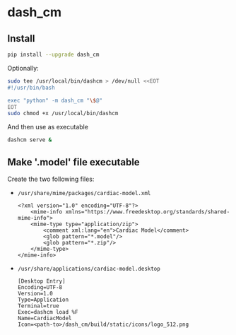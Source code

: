 # dash_cm

## Install
```bash
pip install --upgrade dash_cm
```

Optionally:
```bash
sudo tee /usr/local/bin/dashcm > /dev/null <<EOT
#!/usr/bin/bash

exec "python" -m dash_cm "\$@"
EOT
sudo chmod +x /usr/local/bin/dashcm
```

And then use as executable
```bash
dashcm serve &
```


## Make '.model' file executable

Create the two following files:


- `/usr/share/mime/packages/cardiac-model.xml`
    ```
    <?xml version="1.0" encoding="UTF-8"?>
        <mime-info xmlns="https://www.freedesktop.org/standards/shared-mime-info">
        <mime-type type="application/zip">
            <comment xml:lang="en">Cardiac Model</comment>
            <glob pattern="*.model"/>
            <glob pattern="*.zip"/>
        </mime-type>
    </mime-info>
    ```

- `/usr/share/applications/cardiac-model.desktop`
    ```
    [Desktop Entry]
    Encoding=UTF-8
    Version=1.0
    Type=Application
    Terminal=true
    Exec=dashcm load %F
    Name=CardiacModel
    Icon=<path-to>/dash_cm/build/static/icons/logo_512.png
    ```
